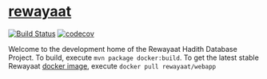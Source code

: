 # [rewayaat](http://rewayaat.info) 
[![Build Status](https://travis-ci.org/rewayaat/rewayaat.svg?branch=master)](https://travis-ci.org/rewayaat/rewayaat) [![codecov](https://codecov.io/gh/rewayaat/rewayaat/branch/master/graph/badge.svg)](https://codecov.io/gh/rewayaat/rewayaat)



Welcome to the development home of the Rewayaat Hadith Database Project. To build, execute ```mvn package docker:build```. To get the latest stable Rewayaat [docker image](https://hub.docker.com/r/rewayaat/webapp/), execute ```docker pull rewayaat/webapp``` 
